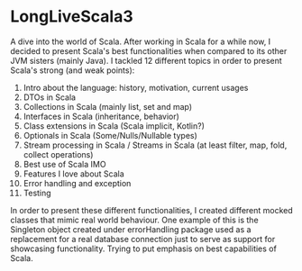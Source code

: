 # LongLiveScala3
A dive into the world of Scala.
After working in Scala for a while now, I decided to present Scala's best functionalities when compared to its other JVM sisters (mainly Java). 
I tackled 12 different topics in order to present Scala's strong (and weak points):
1. Intro about the language: history, motivation, current usages
2. DTOs in Scala
3. Collections in Scala (mainly list, set and map)
4. Interfaces in Scala (inheritance, behavior)
5. Class extensions in Scala (Scala implicit, Kotlin?) 
6. Optionals in Scala  (Some/Nulls/Nullable types)
7. Stream processing in Scala / Streams in Scala (at least filter, map, fold, collect operations)
8. Best use of Scala IMO
9. Features I love about Scala
10. Error handling and exception
11. Testing

In order to present these different functionalities, I created different mocked classes that mimic real world behaviour. One example of this is the Singleton object created under errorHandling package used as a replacement for a real database connection just to serve as support for showcasing functionality.
Trying to put emphasis on best capabilities of Scala. 

